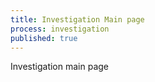 ```yaml
---
title: Investigation Main page
process: investigation
published: true
---
```



Investigation main page